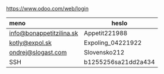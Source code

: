 https://www.odoo.com/web/login

| meno                     | heslo               |
| :----------------------- | ------------------- |
| info@bonappetitzilina.sk | Appetit221988       |
| kotly@expol.sk           | Expoling_04221922   |
| ondrej@slogast.com       | Slovensko212        |
| SSH                      | b1255256sa21dd2a434 |
